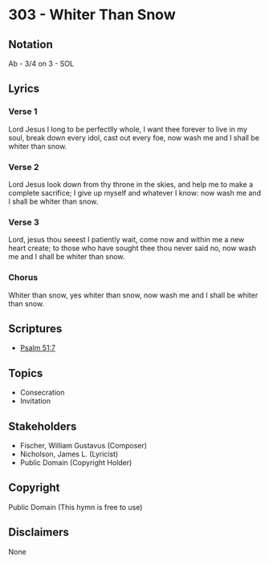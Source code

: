 # 303 - Whiter Than Snow

## Notation

Ab - 3/4 on 3 - SOL

## Lyrics

### Verse 1

Lord Jesus I long to be perfectlly whole, I want thee forever to live in my soul, break down every idol, cast out every foe, now wash me and I shall be whiter than snow.

### Verse 2

Lord Jesus look down from thy throne in the skies, and help me to make a complete sacrifice; I give up myself and whatever I know: now wash me and I shall be whiter than snow.

### Verse 3

Lord, jesus thou seeest I patiently wait, come now and within me a new heart create; to those who have sought thee thou never said no, now wash me and I shall be whiter than snow.

### Chorus

Whiter than snow, yes whiter than snow, now wash me and I shall be whiter than snow.


## Scriptures

- [Psalm 51:7](https://www.biblegateway.com/passage/?search=Psalm%2051%3A7)

## Topics

- Consecration
- Invitation

## Stakeholders

- Fischer, William Gustavus (Composer)
- Nicholson, James L. (Lyricist)
- Public Domain (Copyright Holder)

## Copyright

Public Domain
(This hymn is free to use)

## Disclaimers

None

